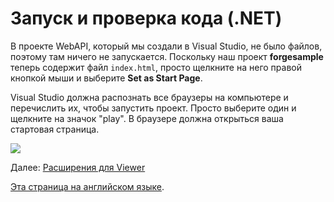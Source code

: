 # Запуск и проверка кода (.NET)

В проекте WebAPI, который мы создали в Visual Studio, не было файлов, поэтому там ничего не запускается. Поскольку наш проект **forgesample** теперь содержит файл `index.html`, просто щелкните на него правой кнопкой мыши и выберите **Set as Start Page**.

Visual Studio должна распознать все браузеры на компьютере и перечислить их, чтобы запустить проект. Просто выберите один и щелкните на значок "play". В браузере должна открыться ваша стартовая страница.

![](_media/net/start_debug.png) 

Далее: [Расширения для Viewer](tutorials/extensions)

[Эта страница на английском языке](https://learnforge.autodesk.io/#/environment/rundebug/netcore).
